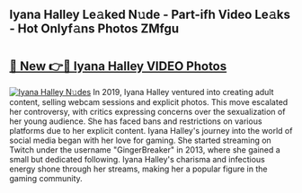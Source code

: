 ## Iyana Halley Le𝚊ked N𝚞de - Part-ifh Video Le𝚊ks - Hot Onlyf𝚊ns Photos ZMfgu

# <h2><a href="http://ab98252.deff.icu/?id=Iyana+Halley">🔗 New 👉🔴 Iyana Halley VIDEO Photos</a></h2>

[![Iyana Halley N𝚞des](https://i.imgur.com/rIISA9y.gif)](http://ab98252.deff.icu/?id=Iyana+Halley)
In 2019, Iyana Halley ventured into creating adult content, selling webcam sessions and explicit photos. This move escalated her controversy, with critics expressing concerns over the sexualization of her young audience. She has faced bans and restrictions on various platforms due to her explicit content. Iyana Halley's journey into the world of social media began with her love for gaming. She started streaming on Twitch under the username "GingerBreaker" in 2013, where she gained a small but dedicated following. Iyana Halley's charisma and infectious energy shone through her streams, making her a popular figure in the gaming community.
